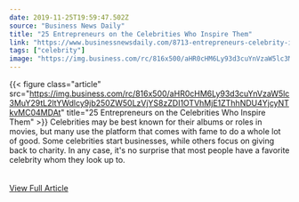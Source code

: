 ```yaml
---
date: 2019-11-25T19:59:47.502Z 
source: "Business News Daily" 
title: "25 Entrepreneurs on the Celebrities Who Inspire Them" 
link: "https://www.businessnewsdaily.com/8713-entrepreneurs-celebrity-inspirations.html" 
tags: ["celebrity"]
image: "https://img.business.com/rc/816x500/aHR0cHM6Ly93d3cuYnVzaW5lc3MuY29tL2ltYWdlcy9jb250ZW50LzVjYS8zZDI1OTVhMjE1ZThhNDU4YjcyNTkvMC04MDAt" 
---
```

{{< figure class="article" src="https://img.business.com/rc/816x500/aHR0cHM6Ly93d3cuYnVzaW5lc3MuY29tL2ltYWdlcy9jb250ZW50LzVjYS8zZDI1OTVhMjE1ZThhNDU4YjcyNTkvMC04MDAt" title="25 Entrepreneurs on the Celebrities Who Inspire Them" >}}
Celebrities may be best known for their albums or roles in movies, but many use the platform that comes with fame to do a whole lot of good. Some celebrities start businesses, while others focus on giving back to charity. In any case, it's no surprise that most people have a favorite celebrity whom they look up to.
<br/><br/><br/>
<a href='https://www.businessnewsdaily.com/8713-entrepreneurs-celebrity-inspirations.html' class='btn' target='_blank'>View Full Article</a>